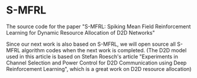 # S-MFRL
The source code for the paper "S-MFRL: Spiking Mean Field Reinforcement Learning for Dynamic Resource Allocation of D2D Networks"

Since our next work is also based on S-MFRL, we will open source all S-MFRL algorithm codes when the next work is completed. 
(The D2D model used in this article is based on Stefan Roesch's article "Experiments in Channel Selection and Power Control for D2D Communication using Deep Reinforcement Learning", which is a great work on D2D resource allocation)

